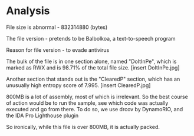 # Analysis

File size is abnormal - 832314880 (bytes)

The file version - pretends to be Balbolkoa, a text-to-speech program

Reason for file version - to evade antivirus

The bulk of the file is in one section alone, named "DoItInPe", which is marked as RWX and is 98.71% of the total file size.
[insert DoItInPe.jpg]

Another section that stands out is the "ClearedP" section, which has an unusually high entropy score of 7.995.
[insert ClearedP.jpg]

800MB is a lot of assembly, most of which is irrelevant.
So the best course of action would be to run the sample, see which code was actually executed and go from there.
To do so, we use drcov by DynamoRIO, and the IDA Pro Lighthouse plugin

So ironically, while this file is over 800MB, it is actually packed.

